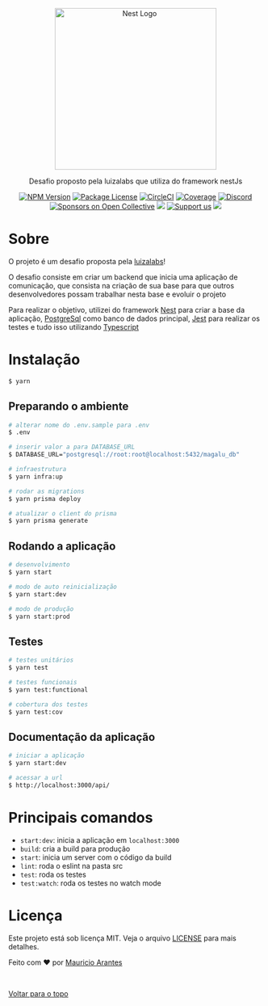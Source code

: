 <p align="center">
  <a href="http://nestjs.com/" target="blank"><img src="https://nestjs.com/img/logo_text.svg" width="320" alt="Nest Logo" /></a>
</p>

[circleci-image]: https://img.shields.io/circleci/build/github/nestjs/nest/master?token=abc123def456
[circleci-url]: https://circleci.com/gh/nestjs/nest

  <p align="center">Desafio proposto pela luizalabs que utiliza do framework nestJs </p>
    <p align="center">
<a href="https://www.npmjs.com/~nestjscore" target="_blank"><img src="https://img.shields.io/npm/v/@nestjs/core.svg" alt="NPM Version" /></a>
<a href="https://www.npmjs.com/~nestjscore" target="_blank"><img src="https://img.shields.io/npm/l/@nestjs/core.svg" alt="Package License" /></a>
<a href="https://circleci.com/gh/nestjs/nest" target="_blank"><img src="https://img.shields.io/circleci/build/github/nestjs/nest/master" alt="CircleCI" /></a>
<a href="https://coveralls.io/github/nestjs/nest?branch=master" target="_blank"><img src="https://coveralls.io/repos/github/nestjs/nest/badge.svg?branch=master#9" alt="Coverage" /></a>
<a href="https://discord.gg/G7Qnnhy" target="_blank"><img src="https://img.shields.io/badge/discord-online-brightgreen.svg" alt="Discord"/></a>
<a href="https://opencollective.com/nest#sponsor" target="_blank"><img src="https://opencollective.com/nest/sponsors/badge.svg" alt="Sponsors on Open Collective" /></a>
  <a href="https://paypal.me/kamilmysliwiec" target="_blank"><img src="https://img.shields.io/badge/Donate-PayPal-ff3f59.svg"/></a>
    <a href="https://opencollective.com/nest#sponsor"  target="_blank"><img src="https://img.shields.io/badge/Support%20us-Open%20Collective-41B883.svg" alt="Support us"></a>
  <a href="https://twitter.com/nestframework" target="_blank"><img src="https://img.shields.io/twitter/follow/nestframework.svg?style=social&label=Follow"></a>
  </p>
  <!--[![Backers on Open Collective](https://opencollective.com/nest/backers/badge.svg)](https://opencollective.com/nest#backer)
  [![Sponsors on Open Collective](https://opencollective.com/nest/sponsors/badge.svg)](https://opencollective.com/nest#sponsor)-->

# Sobre

O projeto é um desafio proposta pela [luizalabs](https://www.linkedin.com/company/luizalabs/)!

O desafio consiste em criar um backend que inicia uma aplicação de comunicação, que consista na criação de sua base para que outros desenvolvedores possam trabalhar nesta base e evoluir o projeto

Para realizar o objetivo, utilizei do framework [Nest](https://nestjs.com/) para criar a base da aplicação, [PostgreSql](https://www.postgresql.org/) como banco de dados principal, [Jest](https://jestjs.io/pt-BR/) para realizar os testes e tudo isso utilizando [Typescript](https://www.typescriptlang.org/)

# Instalação

```bash
$ yarn
```

## Preparando o ambiente
```bash
# alterar nome do .env.sample para .env
$ .env

# inserir valor a para DATABASE_URL
$ DATABASE_URL="postgresql://root:root@localhost:5432/magalu_db"

# infraestrutura
$ yarn infra:up

# rodar as migrations
$ yarn prisma deploy

# atualizar o client do prisma
$ yarn prisma generate
```

## Rodando a aplicação

```bash
# desenvolvimento
$ yarn start

# modo de auto reinicialização
$ yarn start:dev

# modo de produção
$ yarn start:prod
```

## Testes

```bash
# testes unitários
$ yarn test

# testes funcionais
$ yarn test:functional

# cobertura dos testes
$ yarn test:cov
```

## Documentação da aplicação

```bash
# iniciar a aplicação
$ yarn start:dev

# acessar a url
$ http://localhost:3000/api/
```

# Principais comandos

- `start:dev`: inicia a aplicação em `localhost:3000`
- `build`: cria a build para produção
- `start`: inicia um server com o código da build
- `lint`: roda o eslint na pasta src
- `test`: roda os testes
- `test:watch`: roda os testes no watch mode

# Licença

Este projeto está sob licença MIT. Veja o arquivo [LICENSE](LICENSE.md) para mais detalhes.


Feito com :heart: por <a href="https://github.com/Mauricio-Arantes" target="_blank">Mauricio Arantes</a>

&#xa0;

<a href="#top">Voltar para o topo</a>
